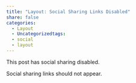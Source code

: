 ```yaml
---
title: "Layout: Social Sharing Links Disabled"
share: false
categories:
  - Layout
  - Uncategorizedtags:
  - social
  - layout
---
```


This post has social sharing disabled.

Social sharing links should not appear.
